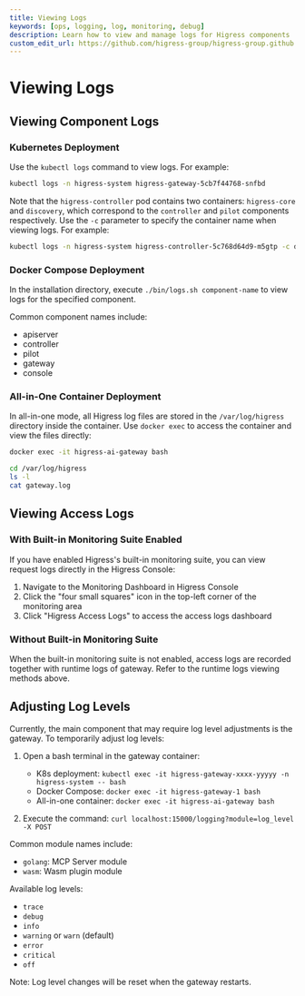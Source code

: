 ```yaml
---
title: Viewing Logs
keywords: [ops, logging, log, monitoring, debug]
description: Learn how to view and manage logs for Higress components
custom_edit_url: https://github.com/higress-group/higress-group.github.io/blob/main/src/content/docs/latest/en/ops/how-tos/view-logs.md
---
```

# Viewing Logs

## Viewing Component Logs

### Kubernetes Deployment

Use the `kubectl logs` command to view logs. For example:

```bash
kubectl logs -n higress-system higress-gateway-5cb7f44768-snfbd
```

Note that the `higress-controller` pod contains two containers: `higress-core` and `discovery`, which correspond to the `controller` and `pilot` components respectively. Use the `-c` parameter to specify the container name when viewing logs. For example:

```bash
kubectl logs -n higress-system higress-controller-5c768d64d9-m5gtp -c discovery
```

### Docker Compose Deployment

In the installation directory, execute `./bin/logs.sh component-name` to view logs for the specified component.

Common component names include:

- apiserver
- controller
- pilot
- gateway
- console

### All-in-One Container Deployment

In all-in-one mode, all Higress log files are stored in the `/var/log/higress` directory inside the container. Use `docker exec` to access the container and view the files directly:

```bash
docker exec -it higress-ai-gateway bash

cd /var/log/higress
ls -l
cat gateway.log
```

## Viewing Access Logs

### With Built-in Monitoring Suite Enabled

If you have enabled Higress's built-in monitoring suite, you can view request logs directly in the Higress Console:

1. Navigate to the Monitoring Dashboard in Higress Console
2. Click the "four small squares" icon in the top-left corner of the monitoring area
3. Click "Higress Access Logs" to access the access logs dashboard

### Without Built-in Monitoring Suite

When the built-in monitoring suite is not enabled, access logs are recorded together with runtime logs of gateway. Refer to the runtime logs viewing methods above.

## Adjusting Log Levels

Currently, the main component that may require log level adjustments is the gateway. To temporarily adjust log levels:

1. Open a bash terminal in the gateway container:
   - K8s deployment: `kubectl exec -it higress-gateway-xxxx-yyyyy -n higress-system -- bash`
   - Docker Compose: `docker exec -it higress-gateway-1 bash`
   - All-in-one container: `docker exec -it higress-ai-gateway bash`

2. Execute the command: `curl localhost:15000/logging?module=log_level -X POST`

Common module names include:

- `golang`: MCP Server module
- `wasm`: Wasm plugin module

Available log levels:

- `trace`
- `debug`
- `info`
- `warning` or `warn` (default)
- `error`
- `critical`
- `off`

Note: Log level changes will be reset when the gateway restarts.